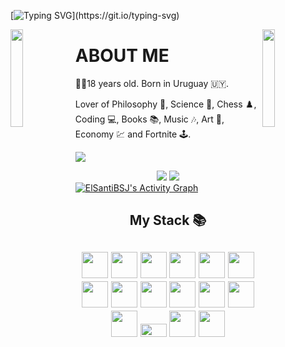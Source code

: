 [![Typing SVG](https://readme-typing-svg.herokuapp.com?duration=3000&color=F7315E&center=true&lines=Welcome+to+ElSantiBSJ's+profile!)](https://git.io/typing-svg)

<img align='left' src='https://user-images.githubusercontent.com/93671645/174114834-bfaa91a6-c632-43b0-b77c-8c5c4cee565a.gif' width='20%'>  
<img align='right' src='https://user-images.githubusercontent.com/93671645/174115008-9dd2595e-d9f5-4f8b-83b9-c7c57060dc3e.gif' width='20%'>  

# ABOUT ME
🙋‍♂️18 years old.
Born in Uruguay 🇺🇾.

Lover of Philosophy 🧠, Science 🔭, Chess ♟️, Coding 💻, Books 📚, Music 🎶, Art 🎨, Economy 💹 and Fortnite 🕹️.

![](https://komarev.com/ghpvc/?username=elsantibsj&color=green)

<div align="center">
<img src="https://github-readme-stats.vercel.app/api/top-langs/?username=elsantibsj&theme=tokyonight&layout=compact"/>
<img src="https://github-readme-stats.vercel.app/api?username=elsantibsj&theme=tokyonight&count_private=true&show_icons=true&hide_title=true&hide=stars" />
</div>
    
<div>
    <a href="#"><img alt="ElSantiBSJ's Activity Graph" src="https://activity-graph.herokuapp.com/graph?username=elsantibsj&custom_title=Santiago%20Romero%27s%20Contribution%20Graph&bg_color=0D1117&color=5ce1e6&line=FFFFFF&point=5ce1e6&hide_border=true" /></a>
<div> 
    
<h2 align="center">My Stack 📚<h2>
    
<div align="center">
  <img src='https://cdn.worldvectorlogo.com/logos/html-1.svg' height='42px'/>
  <img src='https://upload.wikimedia.org/wikipedia/commons/thumb/6/62/CSS3_logo.svg/800px-CSS3_logo.svg.png' height='42px'/>
  <img src='https://upload.wikimedia.org/wikipedia/commons/thumb/9/99/Unofficial_JavaScript_logo_2.svg/2048px-Unofficial_JavaScript_logo_2.svg.png' height='42px'/>
  <img src='http://siliconangle.com/files/2013/09/mariadb-logo.png' height='42px'/>
  <img src='https://pngimg.com/uploads/mysql/mysql_PNG23.png' height='42px'/>
  <img src='https://seeklogo.com/images/N/nodejs-logo-FBE122E377-seeklogo.com.png' height='42px'/>
  <img src='https://encrypted-tbn0.gstatic.com/images?q=tbn:ANd9GcRNkl5wNnPqbgcxJE8aH3zyeEEZ91NIy37YZ4wrL8icHbJ09-mr5x90SsAeaWcmBqyH3xc&usqp=CAU' height='42px'/>
  <img src='https://upload.wikimedia.org/wikipedia/commons/thumb/c/c3/Python-logo-notext.svg/1024px-Python-logo-notext.svg.png' height='42px'/>
  <img src='https://brandslogos.com/wp-content/uploads/thumbs/django-logo-vector.svg' height='42px'/>
  <img src='https://upload.wikimedia.org/wikipedia/commons/thumb/b/b2/Bootstrap_logo.svg/512px-Bootstrap_logo.svg.png' height='42px'/>
  <img src='https://uploads-ssl.webflow.com/5f27d696e6643b1b55669016/5fb27248bc116f8d01e9bd7a_5ead914ca0d3e4fdd060ac13_mongodb-plain-wordmark.png' height='42px'/>
  <img src='https://upload.wikimedia.org/wikipedia/commons/thumb/4/47/React.svg/800px-React.svg.png' height='42px'/>
  <img src='https://artisan.ford.com/static/media/express.74e59e384af726d61da3.png' height='42px'/>
  <img src='https://upload.wikimedia.org/wikipedia/commons/thumb/2/27/PHP-logo.svg/2560px-PHP-logo.svg.png' height='21px' width='42'/>
  <img src='https://upload.wikimedia.org/wikipedia/commons/thumb/4/4b/Bash_Logo_Colored.svg/1200px-Bash_Logo_Colored.svg.png' height='42px'/>
  <img src='https://upload.wikimedia.org/wikipedia/commons/thumb/4/4c/Typescript_logo_2020.svg/1024px-Typescript_logo_2020.svg.png' height='42px'/>
</div>
    
 
